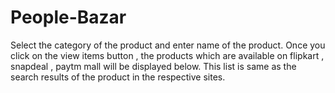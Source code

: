 # People-Bazar
Select the category of the product and enter name of the product. Once you click on the view items button , the products which are available on flipkart , snapdeal , paytm mall will be displayed below. This list is same as the search results of the product in the respective sites.
